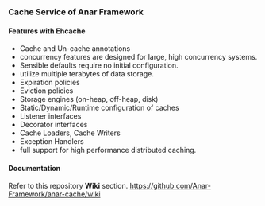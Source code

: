 ### Cache Service of Anar Framework


#### Features with Ehcache 

- Cache and Un-cache annotations 
-  concurrency features are designed for large, high concurrency systems.
- Sensible defaults require no initial configuration.
- utilize multiple terabytes of data storage.
- Expiration policies
- Eviction policies
- Storage engines (on-heap, off-heap, disk)
- Static/Dynamic/Runtime configuration of caches
- Listener interfaces
- Decorator interfaces
- Cache Loaders, Cache Writers
- Exception Handlers
- full support for high performance distributed caching.


#### Documentation

Refer to this repository **Wiki** section.
https://github.com/Anar-Framework/anar-cache/wiki
